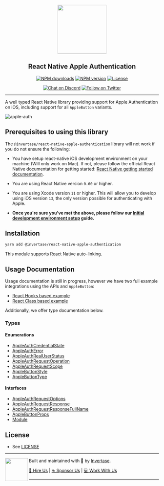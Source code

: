 <p align="center">
  <a href="https://invertase.io">
    <img width="160px" src="https://static.invertase.io/assets/invertase-logo.png"><br/>
  </a>
  <h2 align="center">React Native Apple Authentication</h2>
</p>

<p align="center">
  <a href="https://www.npmjs.com/package/@invertase/react-native-apple-authentication"><img src="https://img.shields.io/npm/dm/@invertase/react-native-apple-authentication.svg?style=flat-square" alt="NPM downloads"></a>
  <a href="https://www.npmjs.com/package/@invertase/react-native-apple-authentication"><img src="https://img.shields.io/npm/v/@invertase/react-native-apple-authentication.svg?style=flat-square" alt="NPM version"></a>
  <a href="/LICENSE"><img src="https://img.shields.io/npm/l/react-native-firebase.svg?style=flat-square" alt="License"></a>
</p>

<p align="center">
  <a href="https://invertase.link/discord"><img src="https://img.shields.io/discord/295953187817521152.svg?style=flat-square&colorA=7289da&label=Chat%20on%20Discord" alt="Chat on Discord"></a>
  <a href="https://twitter.com/invertaseio"><img src="https://img.shields.io/twitter/follow/invertaseio.svg?style=flat-square&colorA=1da1f2&colorB=&label=Follow%20on%20Twitter" alt="Follow on Twitter"></a>
</p>

----

A well typed React Native library providing support for Apple Authentication on iOS, including support for all `AppleButton` variants.

![apple-auth](https://static.invertase.io/assets/apple-auth.png)

## Prerequisites to using this library

The `@invertase/react-native-apple-authentication` library will not work if you do not ensure the following:

* You have setup react-native iOS development environment on your machine (Will only work on Mac). If not, please follow the official React Native documentation for getting  started: [React Native getting started documentation](https://facebook.github.io/react-native/docs/getting-started).

* You are using React Native version `0.60` or higher.

* You are using Xcode version `11` or higher. This will allow you to develop using iOS version `13`, the only version possible for authenticating with Apple.

* **Once you're sure you've met the above, please follow our [Initial development environment setup](INITIAL_SETUP.md) guide.**


## Installation

```bash
yarn add @invertase/react-native-apple-authentication
```

This module supports React Native auto-linking.

## Usage Documentation

Usage documentation is still in progress, however we have two full example integrations using the APIs and `AppleButton`:

 - [React Hooks based example](example/app.js)
 - [React Class based example](example/classVersion.js)
 
Additionally, we offer type documentation below.

### Types

#### Enumerations

* [AppleAuthCredentialState](docs/enums/_lib_index_d_.rnappleauth.appleauthcredentialstate.md)
* [AppleAuthError](docs/enums/_lib_index_d_.rnappleauth.appleautherror.md)
* [AppleAuthRealUserStatus](docs/enums/_lib_index_d_.rnappleauth.appleauthrealuserstatus.md)
* [AppleAuthRequestOperation](docs/enums/_lib_index_d_.rnappleauth.appleauthrequestoperation.md)
* [AppleAuthRequestScope](docs/enums/_lib_index_d_.rnappleauth.appleauthrequestscope.md)
* [AppleButtonStyle](docs/enums/_lib_index_d_.rnappleauth.applebuttonstyle.md)
* [AppleButtonType](docs/enums/_lib_index_d_.rnappleauth.applebuttontype.md)

#### Interfaces

* [AppleAuthRequestOptions](docs/interfaces/_lib_index_d_.rnappleauth.appleauthrequestoptions.md)
* [AppleAuthRequestResponse](docs/interfaces/_lib_index_d_.rnappleauth.appleauthrequestresponse.md)
* [AppleAuthRequestResponseFullName](docs/interfaces/_lib_index_d_.rnappleauth.appleauthrequestresponsefullname.md)
* [AppleButtonProps](docs/interfaces/_lib_index_d_.rnappleauth.applebuttonprops.md)
* [Module](docs/interfaces/_lib_index_d_.rnappleauth.module.md)


## License

- See [LICENSE](/LICENSE)

----

<p>
  <img align="left" width="75px" src="https://static.invertase.io/assets/invertase-logo-small.png">
  <p align="left">
    Built and maintained with 💛 by <a href="https://invertase.io">Invertase</a>.
  </p>
  <p align="left">
    <a href="https://invertase.io/hire-us">💼 Hire Us</a> |
    <a href="https://opencollective.com/react-native-firebase">☕️ Sponsor Us</a> |
    <a href="https://opencollective.com/jobs">‍💻 Work With Us</a>
  </p>
</p>

----

